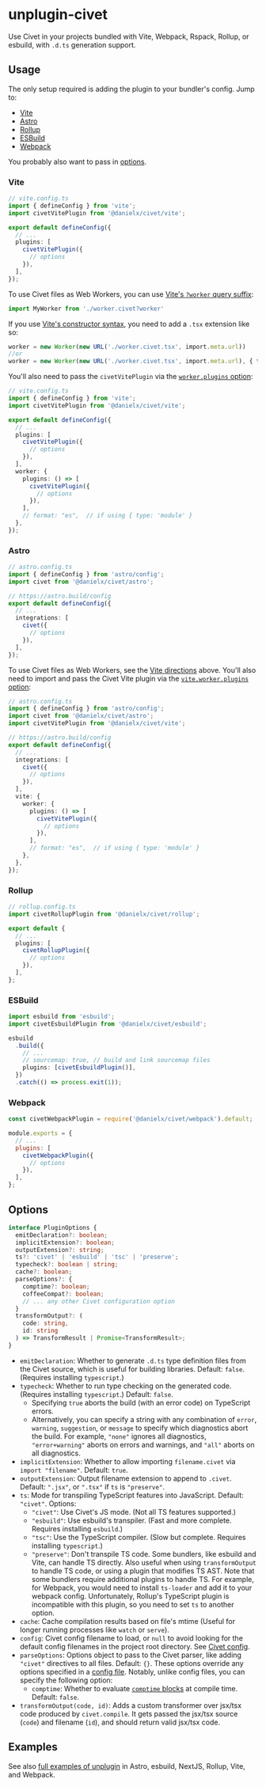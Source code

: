 # unplugin-civet

Use Civet in your projects bundled with Vite, Webpack, Rspack, Rollup, or esbuild, with `.d.ts` generation support.

## Usage

The only setup required is adding the plugin to your bundler's config.
Jump to:

* [Vite](#vite)
* [Astro](#astro)
* [Rollup](#rollup)
* [ESBuild](#esbuild)
* [Webpack](#webpack)

You probably also want to pass in [options](#options).

### Vite

```ts
// vite.config.ts
import { defineConfig } from 'vite';
import civetVitePlugin from '@danielx/civet/vite';

export default defineConfig({
  // ...
  plugins: [
    civetVitePlugin({
      // options
    }),
  ],
});
```

To use Civet files as Web Workers, you can use
[Vite's `?worker` query suffix](https://vite.dev/guide/features.html#import-with-query-suffixes):

```ts
import MyWorker from './worker.civet?worker'
```

If you use
[Vite's constructor syntax](https://vitejs.dev/guide/features.html#import-with-constructors),
you need to add a `.tsx` extension like so:

```ts
worker = new Worker(new URL('./worker.civet.tsx', import.meta.url))
//or
worker = new Worker(new URL('./worker.civet.tsx', import.meta.url), { type: 'module' })
```

You'll also need to pass the `civetVitePlugin` via the
[`worker.plugins` option](https://vitejs.dev/config/worker-options#worker-plugins):

```ts
// vite.config.ts
import { defineConfig } from 'vite';
import civetVitePlugin from '@danielx/civet/vite';

export default defineConfig({
  // ...
  plugins: [
    civetVitePlugin({
      // options
    }),
  ],
  worker: {
    plugins: () => [
      civetVitePlugin({
        // options
      }),
    ],
    // format: "es",  // if using { type: 'module' }
  },
});
```

### Astro

```ts
// astro.config.ts
import { defineConfig } from 'astro/config';
import civet from '@danielx/civet/astro';

// https://astro.build/config
export default defineConfig({
  // ...
  integrations: [
    civet({
      // options
    }),
  ],
});
```

To use Civet files as Web Workers, see the [Vite directions](#vite) above.
You'll also need to import and pass the Civet Vite plugin via the
[`vite.worker.plugins` option](https://vitejs.dev/config/worker-options#worker-plugins):

```ts
// astro.config.ts
import { defineConfig } from 'astro/config';
import civet from '@danielx/civet/astro';
import civetVitePlugin from '@danielx/civet/vite';

// https://astro.build/config
export default defineConfig({
  // ...
  integrations: [
    civet({
      // options
    }),
  ],
  vite: {
    worker: {
      plugins: () => [
        civetVitePlugin({
          // options
        }),
      ],
      // format: "es",  // if using { type: 'module' }
    },
  },
});
```

### Rollup

```ts
// rollup.config.ts
import civetRollupPlugin from '@danielx/civet/rollup';

export default {
  // ...
  plugins: [
    civetRollupPlugin({
      // options
    }),
  ],
};
```

### ESBuild

```ts
import esbuild from 'esbuild';
import civetEsbuildPlugin from '@danielx/civet/esbuild';

esbuild
  .build({
    // ...
    // sourcemap: true, // build and link sourcemap files
    plugins: [civetEsbuildPlugin()],
  })
  .catch(() => process.exit(1));
```

### Webpack

```js
const civetWebpackPlugin = require('@danielx/civet/webpack').default;

module.exports = {
  // ...
  plugins: [
    civetWebpackPlugin({
      // options
    }),
  ],
};
```

## Options

```ts
interface PluginOptions {
  emitDeclaration?: boolean;
  implicitExtension?: boolean;
  outputExtension?: string;
  ts?: 'civet' | 'esbuild' | 'tsc' | 'preserve';
  typecheck?: boolean | string;
  cache?: boolean;
  parseOptions?: {
    comptime?: boolean;
    coffeeCompat?: boolean;
    // ... any other Civet configuration option
  }
  transformOutput?: (
    code: string,
    id: string
  ) => TransformResult | Promise<TransformResult>;
}
```

- `emitDeclaration`: Whether to generate `.d.ts` type definition files from the Civet source, which is useful for building libraries. Default: `false`. (Requires installing `typescript`.)
- `typecheck`: Whether to run type checking on the generated code. (Requires installing `typescript`.) Default: `false`.
  - Specifying `true` aborts the build (with an error code) on TypeScript errors.
  - Alternatively, you can specify a string with any combination of `error`, `warning`, `suggestion`, or `message` to specify which diagnostics abort the build. For example, `"none"` ignores all diagnostics, `"error+warning"` aborts on errors and warnings, and `"all"` aborts on all diagnostics.
- `implicitExtension`: Whether to allow importing `filename.civet` via `import "filename"`. Default: `true`.
- `outputExtension`: Output filename extension to append to `.civet`. Default: `".jsx"`, or `".tsx"` if `ts` is `"preserve"`.
- `ts`: Mode for transpiling TypeScript features into JavaScript. Default: `"civet"`. Options:
  - `"civet"`: Use Civet's JS mode. (Not all TS features supported.)
  - `"esbuild"`: Use esbuild's transpiler. (Fast and more complete. Requires installing `esbuild`.)
  - `"tsc"`: Use the TypeScript compiler. (Slow but complete. Requires installing `typescript`.)
  - `"preserve"`: Don't transpile TS code.
    Some bundlers, like esbuild and Vite, can handle TS directly. Also useful when using `transformOutput` to handle TS code, or using a plugin that modifies TS AST.
    Note that some bundlers require additional plugins to handle TS.
    For example, for Webpack, you would need to install `ts-loader` and add it to your webpack config.
    Unfortunately, Rollup's TypeScript plugin is incompatible with this plugin, so you need to set `ts` to another option.
- `cache`: Cache compilation results based on file's mtime (Useful for longer running processes like `watch` or `serve`).
- `config`: Civet config filename to load, or `null` to avoid looking for the
  default config filenames in the project root directory.
  See [Civet config](https://civet.dev/config).
- `parseOptions`: Options object to pass to the Civet parser,
  like adding `"civet"` directives to all files.  Default: `{}`.
  These options override any options specified in a
  [config file](https://civet.dev/config).
  Notably, unlike config files, you can specify the following option:
  - `comptime`: Whether to evaluate
    [`comptime` blocks](https://civet.dev/reference#comptime-blocks)
    at compile time.  Default: `false`.
- `transformOutput(code, id)`: Adds a custom transformer over jsx/tsx code produced by `civet.compile`. It gets passed the jsx/tsx source (`code`) and filename (`id`), and should return valid jsx/tsx code.

## Examples

See also [full examples of unplugin](../../integration/unplugin-examples)
in Astro, esbuild, NextJS, Rollup, Vite, and Webpack.
